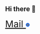 ## Hi there 👋
<a href="mailto:czacind@bk.ru" style="font-size:30px">Mail <img valign="middle" src="https://github.com/dwfwby/dwfwby/blob/main/mail_ru_logo_icon_147267.webp" width="12"></a>
